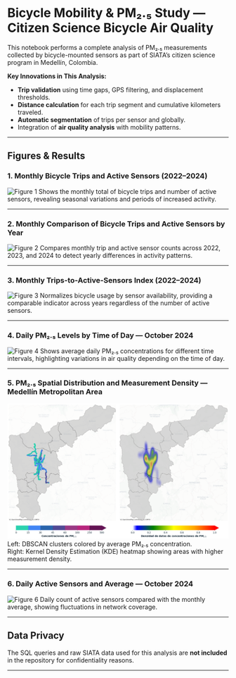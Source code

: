 # Bicycle Mobility & PM₂.₅ Study — Citizen Science Bicycle Air Quality

This notebook performs a complete analysis of PM₂.₅ measurements collected by bicycle-mounted sensors as part of SIATA’s citizen science program in Medellín, Colombia.  

**Key Innovations in This Analysis:**
- **Trip validation** using time gaps, GPS filtering, and displacement thresholds.
- **Distance calculation** for each trip segment and cumulative kilometers traveled.
- **Automatic segmentation** of trips per sensor and globally.
- Integration of **air quality analysis** with mobility patterns.

---

## Figures & Results

### 1. Monthly Bicycle Trips and Active Sensors (2022–2024)
![Figure 1](https://github.com/Alemontejo/CitizenScience_Bicycle_AirQuality/blob/main/BicycleMobility_PM25_Study/1.%20Monthly%20Bicycle%20Trips%20and%20Active%20Sensors%20(2022%E2%80%932024).png)
Shows the monthly total of bicycle trips and number of active sensors, revealing seasonal variations and periods of increased activity.

---

### 2. Monthly Comparison of Bicycle Trips and Active Sensors by Year
![Figure 2](https://github.com/Alemontejo/CitizenScience_Bicycle_AirQuality/blob/main/BicycleMobility_PM25_Study/2.%20Monthly%20Comparison%20of%20Bicycle%20Trips%20and%20Active%20Sensors%20by%20Year%20(2022%E2%80%932024).png)
Compares monthly trip and active sensor counts across 2022, 2023, and 2024 to detect yearly differences in activity patterns.

---

### 3. Monthly Trips-to-Active-Sensors Index (2022–2024)
![Figure 3](https://github.com/Alemontejo/CitizenScience_Bicycle_AirQuality/blob/main/BicycleMobility_PM25_Study/3.%20Monthly%20Trips-to-Active-Sensors%20Index%20(2022%E2%80%932024).png)
Normalizes bicycle usage by sensor availability, providing a comparable indicator across years regardless of the number of active sensors.

---

### 4. Daily PM₂.₅ Levels by Time of Day — October 2024
![Figure 4](https://github.com/Alemontejo/CitizenScience_Bicycle_AirQuality/blob/main/BicycleMobility_PM25_Study/4.%20Daily%20PM2.5%20Levels%20by%20Time%20of%20Day%20%E2%80%94%20October%202024.png)
Shows average daily PM₂.₅ concentrations for different time intervals, highlighting variations in air quality depending on the time of day.

---

### 5. PM₂.₅ Spatial Distribution and Measurement Density — Medellín Metropolitan Area
![Figure 5](https://github.com/Alemontejo/CitizenScience_Bicycle_AirQuality/blob/main/BicycleMobility_PM25_Study/5.%20PM2.5%20Spatial%20Distribution%20and%20Measurement%20Density%20%E2%80%94%20Medelli%CC%81n%20Metropolitan%20Area.png)
Left: DBSCAN clusters colored by average PM₂.₅ concentration.  
Right: Kernel Density Estimation (KDE) heatmap showing areas with higher measurement density.

---

### 6. Daily Active Sensors and Average — October 2024
![Figure 6](https://github.com/Alemontejo/CitizenScience_Bicycle_AirQuality/blob/main/BicycleMobility_PM25_Study/6.%20Daily%20Active%20Sensors%20and%20Average%20%E2%80%94%20October%202024.png)
Daily count of active sensors compared with the monthly average, showing fluctuations in network coverage.

---

## Data Privacy
The SQL queries and raw SIATA data used for this analysis are **not included** in the repository for confidentiality reasons.

---

